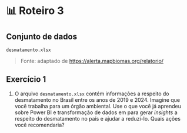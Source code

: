 # 📊 Roteiro 3

## Conjunto de dados

`desmatamento.xlsx`

> Fonte: adaptado de https://alerta.mapbiomas.org/relatorio/

## Exercício 1

1. O arquivo `desmatamento.xlsx` contém informações a respeito do desmatamento no Brasil entre os anos de 2019 e 2024. Imagine que você trabalha para um órgão ambiental. Use o que você já aprendeu sobre Power BI e transformação de dados em  para gerar _insights_ a respeito do desmatamento no país e ajudar a reduzi-lo. Quais ações você recomendaria?

